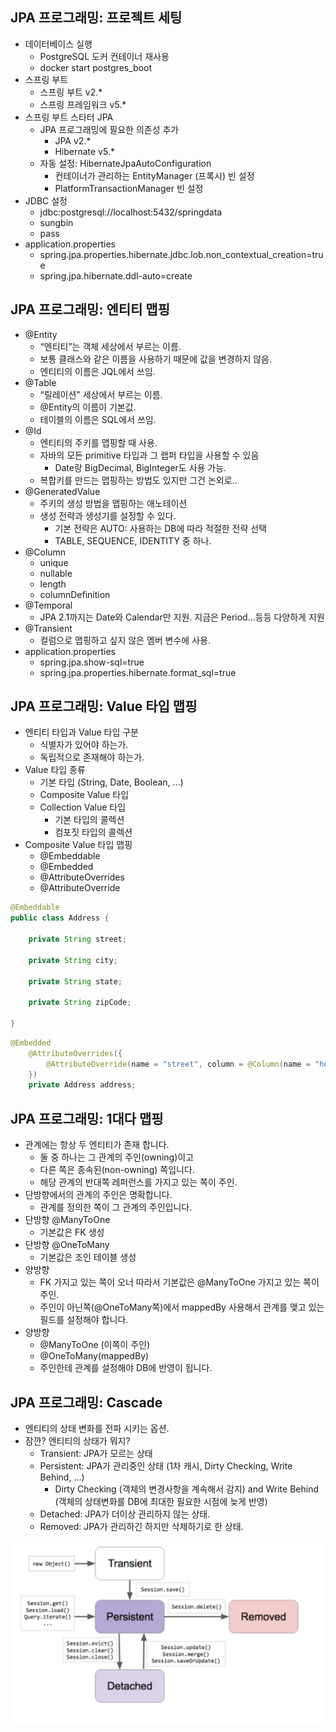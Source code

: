 ## JPA 프로그래밍: 프로젝트 세팅
- 데이터베이스 실행
    * PostgreSQL 도커 컨테이너 재사용
    * docker start postgres_boot
- 스프링 부트
    * 스프링 부트 v2.*
    * 스프링 프레임워크 v5.*
- 스프링 부트 스타터 JPA
    * JPA 프로그래밍에 필요한 의존성 추가
        * JPA v2.*
        * Hibernate v5.*
    * 자동 설정: HibernateJpaAutoConfiguration
        * 컨테이너가 관리하는 EntityManager (프록시) 빈 설정
        * PlatformTransactionManager 빈 설정
- JDBC 설정
    * jdbc:postgresql://localhost:5432/springdata
    * sungbin
    * pass
- application.properties
    * spring.jpa.properties.hibernate.jdbc.lob.non_contextual_creation=true
    * spring.jpa.hibernate.ddl-auto=create

## JPA 프로그래밍: 엔티티 맵핑
- @Entity
    * “엔티티”는 객체 세상에서 부르는 이름.
    * 보통 클래스와 같은 이름을 사용하기 때문에 값을 변경하지 않음.
    * 엔티티의 이름은 JQL에서 쓰임.
- @Table
    * “릴레이션" 세상에서 부르는 이름.
    * @Entity의 이름이 기본값.
    * 테이블의 이름은 SQL에서 쓰임.
- @Id
    * 엔티티의 주키를 맵핑할 때 사용.
    * 자바의 모든 primitive 타입과 그 랩퍼 타입을 사용할 수 있음
        * Date랑 BigDecimal, BigInteger도 사용 가능.
    * 복합키를 만드는 맵핑하는 방법도 있지만 그건 논외로..
- @GeneratedValue
    * 주키의 생성 방법을 맵핑하는 애노테이션
    * 생성 전략과 생성기를 설정할 수 있다.
        * 기본 전략은 AUTO: 사용하는 DB에 따라 적절한 전략 선택
        * TABLE, SEQUENCE, IDENTITY 중 하나.
- @Column
    * unique
    * nullable
    * length
    * columnDefinition
- @Temporal
    * JPA 2.1까지는 Date와 Calendar만 지원. 지금은 Period...등등 다양하게 지원
- @Transient
    * 컬럼으로 맵핑하고 싶지 않은 멤버 변수에 사용.
- application.properties
    * spring.jpa.show-sql=true
    * spring.jpa.properties.hibernate.format_sql=true

## JPA 프로그래밍: Value 타입 맵핑
- 엔티티 타입과 Value 타입 구분
  * 식별자가 있어야 하는가.
  * 독립적으로 존재해야 하는가.
- Value 타입 종류
  * 기본 타입 (String, Date, Boolean, ...)
  * Composite Value 타입
  * Collection Value 타입
    * 기본 타입의 콜렉션
    * 컴포짓 타입의 콜렉션
- Composite Value 타입 맵핑
  * @Embeddable
  * @Embedded
  * @AttributeOverrides
  * @AttributeOverride

```java
@Embeddable
public class Address {

    private String street;

    private String city;

    private String state;

    private String zipCode;

}
```

```java
@Embedded
    @AttributeOverrides({
        @AttributeOverride(name = "street", column = @Column(name = "home_street"))
    })
    private Address address;
```

## JPA 프로그래밍: 1대다 맵핑
- 관계에는 항상 두 엔티티가 존재 합니다.
  * 둘 중 하나는 그 관계의 주인(owning)이고
  * 다른 쪽은 종속된(non-owning) 쪽입니다.
  * 해당 관계의 반대쪽 레퍼런스를 가지고 있는 쪽이 주인.
- 단방향에서의 관계의 주인은 명확합니다.
  * 관계를 정의한 쪽이 그 관계의 주인입니다.
- 단방향 @ManyToOne
  * 기본값은 FK 생성
- 단방향 @OneToMany
  * 기본값은 조인 테이블 생성
- 양방향
  * FK 가지고 있는 쪽이 오너 따라서 기본값은 @ManyToOne 가지고 있는 쪽이 주인.
  * 주인이 아닌쪽(@OneToMany쪽)에서 mappedBy 사용해서 관계를 맺고 있는 필드를 설정해야 합니다.
- 양방향
  * @ManyToOne (이쪽이 주인)
  * @OneToMany(mappedBy)
  * 주인한테 관계를 설정해야 DB에 반영이 됩니다.

## JPA 프로그래밍: Cascade
- 엔티티의 상태 변화를 전파 시키는 옵션.
- 잠깐? 엔티티의 상태가 뭐지?
  * Transient: JPA가 모르는 상태
  * Persistent: JPA가 관리중인 상태 (1차 캐시, Dirty Checking, Write Behind, ...)
    * Dirty Checking (객체의 변경사항을 계속해서 감지) and Write Behind (객체의 상태변화를 DB에 최대한 필요한 시점에 늦게 반영)
  * Detached: JPA가 더이상 관리하지 않는 상태.
  * Removed: JPA가 관리하긴 하지만 삭제하기로 한 상태.

![](./img01.png)